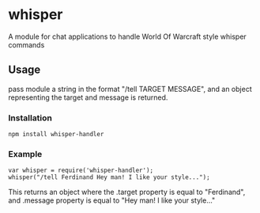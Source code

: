 # whisper
A module for chat applications to handle World Of Warcraft style whisper commands
## Usage
pass module a string in the format "/tell TARGET MESSAGE", and an object representing the target and message is returned.

### Installation
```
npm install whisper-handler
```

### Example
```
var whisper = require('whisper-handler');
whisper("/tell Ferdinand Hey man! I like your style...");
```
This returns an object where the .target property is equal to "Ferdinand", and
.message property is equal to "Hey man! I like your style..."
